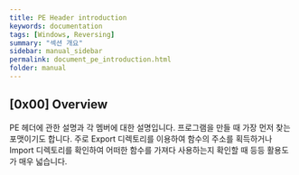 ```yaml
---
title: PE Header introduction
keywords: documentation
tags: [Windows, Reversing]
summary: "섹션 개요"
sidebar: manual_sidebar
permalink: document_pe_introduction.html
folder: manual
---
```


## [0x00] Overview

PE 헤더에 관한 설명과 각 멤버에 대한 설명입니다. 프로그램을 만들 때 가장 먼저 찾는 포맷이기도 합니다. 주로 Export 디렉토리를 이용하여 함수의 주소를 획득하거나 Import 디렉토리를 확인하여 어떠한 함수를 가져다 사용하는지 확인할 때 등등 활용도가 매우 넓습니다.



